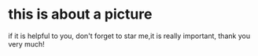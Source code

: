 # this is about a picture
if it is helpful to you, don't forget to star me,it is really important, thank you very much!  